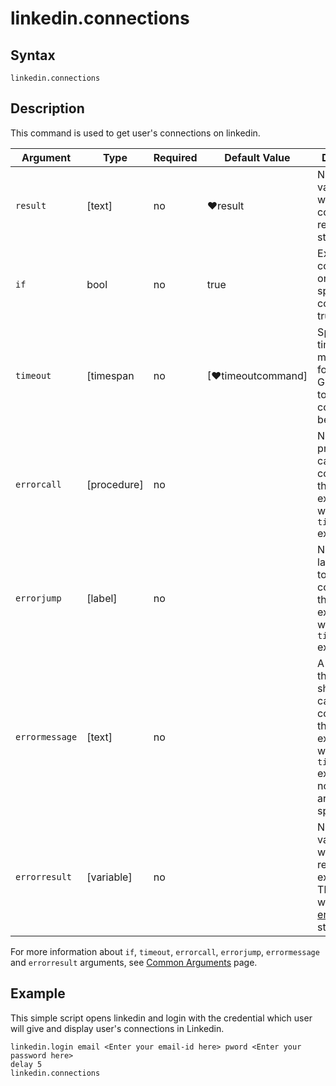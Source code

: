# linkedin.connections

## Syntax

```G1ANT
linkedin.connections 
```

## Description


This command is used to get user's connections on linkedin.

| Argument        | Type | Required | Default Value | Description |
| --------        | ---- | -------- | ------------- | ----------- |
|  `result`       | [text]  |no   |  ♥result   |  Name of a variable where the command's result will be stored|
|`if`             |bool|	no	    |true	        |Executes the command only if a specified condition is true|
| `timeout`       | [timespan  | no                 | [♥timeoutcommand]| Specifies time in milliseconds for G1ANT.Robot to wait for the command to be executed |
| `errorcall`     | [procedure]| no       |         | Name of a procedure to call when the command throws an exception or when a given `timeout` expires |
| `errorjump`     | [label]    | no       |         | Name of the label to jump to when the command throws an exception or when a given `timeout` expires |
| `errormessage`  | [text]     | no       |         | A message that will be shown in case the command throws an exception or when a given `timeout` expires, and no `errorjump` argument is specified |
| `errorresult`   | [variable] | no       |         | Name of a variable that will store the returned exception. The variable will be of [error](https://manual.g1ant.com/link/G1ANT.Language/G1ANT.Language/Structures/ErrorStructure.md) structure  |

For more information about `if`, `timeout`, `errorcall`, `errorjump`, `errormessage` and `errorresult` arguments, see [Common Arguments](https://manual.g1ant.com/link/G1ANT.Manual/appendices/common-arguments.md) page.

## Example

This simple script opens linkedin and login with the credential which user will give and display user's connections in Linkedin.

```G1ANT
linkedin.login email <Enter your email-id here> pword <Enter your password here>
delay 5
linkedin.connections
```
